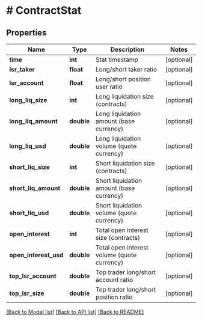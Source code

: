 # # ContractStat

## Properties

Name | Type | Description | Notes
------------ | ------------- | ------------- | -------------
**time** | **int** | Stat timestamp | [optional] 
**lsr_taker** | **float** | Long/short taker ratio | [optional] 
**lsr_account** | **float** | Long/short position user ratio | [optional] 
**long_liq_size** | **int** | Long liquidation size (contracts) | [optional] 
**long_liq_amount** | **double** | Long liquidation amount (base currency) | [optional] 
**long_liq_usd** | **double** | Long liquidation volume (quote currency) | [optional] 
**short_liq_size** | **int** | Short liquidation size (contracts) | [optional] 
**short_liq_amount** | **double** | Short liquidation amount (base currency) | [optional] 
**short_liq_usd** | **double** | Short liquidation volume (quote currency) | [optional] 
**open_interest** | **int** | Total open interest size (contracts) | [optional] 
**open_interest_usd** | **double** | Total open interest volume (quote currency) | [optional] 
**top_lsr_account** | **double** | Top trader long/short account ratio | [optional] 
**top_lsr_size** | **double** | Top trader long/short position ratio | [optional] 

[[Back to Model list]](../../README.md#documentation-for-models) [[Back to API list]](../../README.md#documentation-for-api-endpoints) [[Back to README]](../../README.md)
